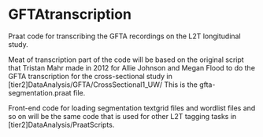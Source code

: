 GFTAtranscription
=================

Praat code for transcribing the GFTA recordings on the L2T longitudinal study.

Meat of transcription part of the code will be based on the original script that Tristan Mahr made 
in 2012 for Allie Johnson and Megan Flood to do the GFTA transcription for the cross-sectional 
study in [tier2]DataAnalysis/GFTA/CrossSectional1_UW/   This is the gfta-segmentation.praat file.

Front-end code for loading segmentation textgrid files and wordlist files and so on will be the 
same code that is used for other L2T tagging tasks in [tier2]DataAnalysis/PraatScripts.
